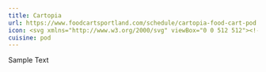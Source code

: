 ```yaml
---
title: Cartopia
url: https://www.foodcartsportland.com/schedule/cartopia-food-cart-pod
icon: <svg xmlns="http://www.w3.org/2000/svg" viewBox="0 0 512 512"><!--! Font Awesome Pro 6.1.1 by @fontawesome - https://fontawesome.com License - https://fontawesome.com/license (Commercial License) Copyright 2022 Fonticons, Inc. --><path d="M0 80C0 35.82 35.82 0 80 0H432C476.2 0 512 35.82 512 80V368C512 394.2 499.4 417.4 480 432V480C480 497.7 465.7 512 448 512H416C398.3 512 384 497.7 384 480V448H128V480C128 497.7 113.7 512 96 512H64C46.33 512 32 497.7 32 480V432C12.57 417.4 0 394.2 0 368V80zM129.9 152.2L112 224H400L382.1 152.2C378.5 137.1 365.7 128 351 128H160.1C146.3 128 133.5 137.1 129.9 152.2H129.9zM96 288C78.33 288 64 302.3 64 320C64 337.7 78.33 352 96 352C113.7 352 128 337.7 128 320C128 302.3 113.7 288 96 288zM416 352C433.7 352 448 337.7 448 320C448 302.3 433.7 288 416 288C398.3 288 384 302.3 384 320C384 337.7 398.3 352 416 352z"/></svg>
cuisine: pod
---
```

Sample Text
